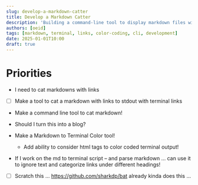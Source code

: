 ```yaml
---
slug: develop-a-markdown-catter
title: Develop a Markdown Catter
description: 'Building a command-line tool to display markdown files with terminal links and color-coded output.'
authors: [oeid]
tags: [markdown, terminal, links, color-coding, cli, development]
date: 2025-01-01T10:00
draft: true
---
```


# Priorities
  - I need to cat markdowns with links
  
* [ ] Make a tool to cat a markdown with links to stdout with terminal links
* Make a command line tool to cat markdown!

- Should I turn this into a blog?

- Make a Markdown to Terminal Color tool!
    - Add ability to consider html tags to color coded terminal output!

- If I work on the md to terminal script – and parse markdown … can use it to ignore text and categorize links under different headings!

- [ ] Scratch this ... https://github.com/sharkdp/bat already kinda does this ...